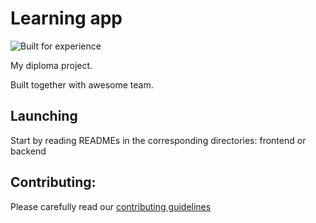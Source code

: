 # Learning app

![Built for experience](https://img.shields.io/badge/built%20for-experience-blue.svg?style=for-the-badge)

My diploma project.

Built together with awesome team.


## Launching

Start by reading READMEs in the corresponding directories: frontend or backend

## Contributing:

Please carefully read our [contributing guidelines](CONTRIBUTING.md)
